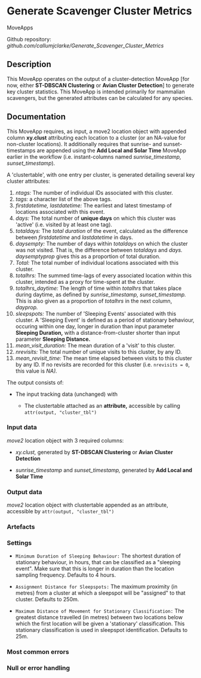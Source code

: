 # Generate Scavenger Cluster Metrics

MoveApps

Github repository: *github.com/callumjclarke/Generate_Scavenger_Cluster_Metrics*

## Description

This MoveApp operates on the output of a cluster-detection MoveApp [for now, either **ST-DBSCAN Clustering** or **Avian Cluster Detection**] to generate key cluster statistics. This MoveApp is intended primarily for mammalian scavengers, but the generated attributes can be calculated for any species.

## Documentation

This MoveApp requires, as input, a move2 location object with appended column **xy.clust** attributing each location to a cluster (or an NA-value for non-cluster locations). It additionally requires that sunrise- and sunset-timestamps are appended using the **Add Local and Solar Time** MoveApp earlier in the workflow (i.e. instant-columns named *sunrise_timestamp, sunset_timestamp*).

A 'clustertable', with one entry per cluster, is generated detailing several key cluster attributes:

1.  *ntags:* The number of individual IDs associated with this cluster.
2.  *tags:* a character list of the above tags.
3.  *firstdatetime, lastdatetime:* The earliest and latest timestamp of locations associated with this event.
4.  *days:* The total number of **unique days** on which this cluster was 'active' (i.e. visited by at least one tag).
5.  *totaldays:* The *total duration* of the event, calculated as the difference between *firstdatetime* and *lastdatetime* in days.
6.  *daysempty:* The number of days within *totaldays* on which the cluster was not visited. That is, the difference between *totaldays* and *days. daysemptyprop* gives this as a proportion of total duration.
7.  *Total:* The total number of individual locations associated with this cluster.
8.  *totalhrs:* The summed time-lags of every associated location within this cluster, intended as a proxy for time-spent at the cluster.
9.  *totalhrs_daytime:* The length of time within *totalhrs* that takes place during daytime, as defined by *sunrise_timestamp, sunset_timestamp.* This is also given as a proportion of *totalhrs* in the next column, *dayprop.*
10. *sleepspots:* The number of 'Sleeping Events' associated with this cluster. A 'Sleeping Event' is defined as a period of stationary behaviour, occuring within one day, longer in duration than input parameter **Sleeping Duration,** with a distance-from-cluster shorter than input parameter **Sleeping Distance.**
11. *mean_visit_duration:* The mean duration of a 'visit' to this cluster.
12. *nrevisits:* The total number of unique visits to this cluster, by any ID.
13. *mean_revisit_time:* The mean time elapsed between visits to this cluster by any ID. If no revisits are recorded for this cluster (i.e. `nrevisits = 0`, this value is *NA).*

The output consists of:

-   The input tracking data (unchanged) with

    -   The clustertable attached as an **attribute,** accessible by calling `attr(output, "cluster_tbl")`

### Input data

*move2* location object with 3 required columns:

-   *xy.clust,* generated by **ST-DBSCAN Clustering** or **Avian Cluster Detection**

-   *sunrise_timestamp* and *sunset_timestamp,* generated by **Add Local and Solar Time**

### Output data

*move2* location object with clustertable appended as an attribute, accessible by `attr(output, "cluster_tbl")`

### Artefacts

### Settings

-   `Minimum Duration of Sleeping Behaviour:` The shortest duration of stationary behaviour, in hours, that can be classified as a "sleeping event". Make sure that this is longer in duration than the location sampling frequency. Defaults to 4 hours.

-   `Assignment Distance for Sleepspots:` The maximum proximity (in metres) from a cluster at which a sleepspot will be "assigned" to that cluster. Defaults to 250m.

-   `Maximum Distance of Movement for Stationary Classification:` The greatest distance travelled (in metres) between two locations below which the first location will be given a 'stationary' classification. This stationary classification is used in sleepspot identification. Defaults to 25m.

### Most common errors

### Null or error handling
